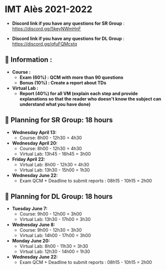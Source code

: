 # IMT Alès 2021-2022

* **Discord link if you have any questions for SR Group** : https://discord.gg/5keyNWmHnF

* **Discord link if you have any questions for DL Group** : https://discord.gg/qfuFQMcstq

## 📢 Information :

* **Course :**
    * **Exam (60%) : QCM with more than 90 questions**
    * **Bonus (10%) : Create a report about TDs**
* **Virtual Lab :**
    * **Report (40%) for all VM (explain each step and provide explanations so that the reader who doesn't know the subject can understand what you have done)**

## 📢 Planning for SR Group: 18 hours
* **Wednesday April 13:**
    - Course: 8h00 - 12h30 = 4h30
* **Wednesday April 20:**
    - Course: 8h00 - 12h30 = 4h30
    - Virtual Lab: 13h45 - 16h45 = 3h00
* **Friday April 22:**
    - Virtual Lab: 8h00 - 12h30 = 4h30
    - Virtual Lab: 13h30 - 15h00 = 1h30
* **Wednesday June 22:**
    - Exam QCM + Deadline to submit reports : 08h15 - 10h15 = 2h00

## 📢 Planning for DL Group: 18 hours
* **Tuesday June 7:**
    - Course: 9h00 - 12h00 = 3h00
    - Virtual Lab: 13h30 - 17h00 = 3h30
* **Wednesday June 8:**
    - Course: 9h00 - 12h30 = 3h30
    - Virtual Lab: 14h00 - 17h00 = 3h00
* **Monday June 20:**
    - Virtual Lab: 8h00 - 11h30 = 3h30
    - Virtual Lab: 12h30 - 14h00 = 1h30
* **Wednesday June 22:**
    - Exam QCM + Deadline to submit reports : 08h15 - 10h15 = 2h00
